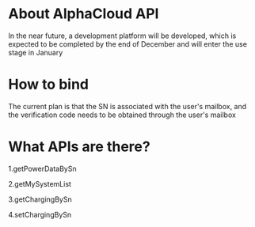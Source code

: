 # About AlphaCloud API

In the near future, a development platform will be developed, which is expected to be completed by the end of December and will enter the use stage in January

# How to bind
The current plan is that the SN is associated with the user's mailbox, and the verification code needs to be obtained through the user's mailbox

# What APIs are there?
1.getPowerDataBySn 

2.getMySystemList  

3.getChargingBySn 

4.setChargingBySn

